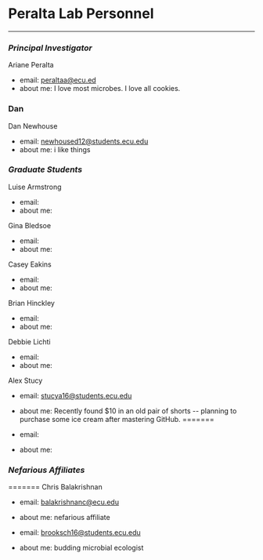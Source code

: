 # Peralta Lab Personnel
---

### _Principal Investigator_

Ariane Peralta

+ email: peraltaa@ecu.ed
+ about me: I love most microbes. I love all cookies.


### Dan

Dan Newhouse

+ email: newhoused12@students.ecu.edu
+ about me: i like things

### _Graduate Students_

Luise Armstrong

+ email:
+ about me:

Gina Bledsoe

+ email:
+ about me:

Casey Eakins

+ email:
+ about me:

Brian Hinckley

+ email:
+ about me:

Debbie Lichti

+ email:
+ about me:

Alex Stucy


+ email: stucya16@students.ecu.edu
+ about me: Recently found $10 in an old pair of shorts -- planning to purchase some ice cream after mastering GitHub.
=======

+ email:
+ about me:

### _Nefarious Affiliates_



=======
Chris Balakrishnan
+ email: balakrishnanc@ecu.edu
+ about me: nefarious affiliate


+ email: brooksch16@students.ecu.edu
+ about me: budding microbial ecologist

